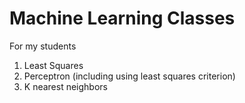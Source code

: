 # Machine Learning Classes
 For my students



1. Least Squares 
2. Perceptron (including using least squares criterion)
3. K nearest neighbors

